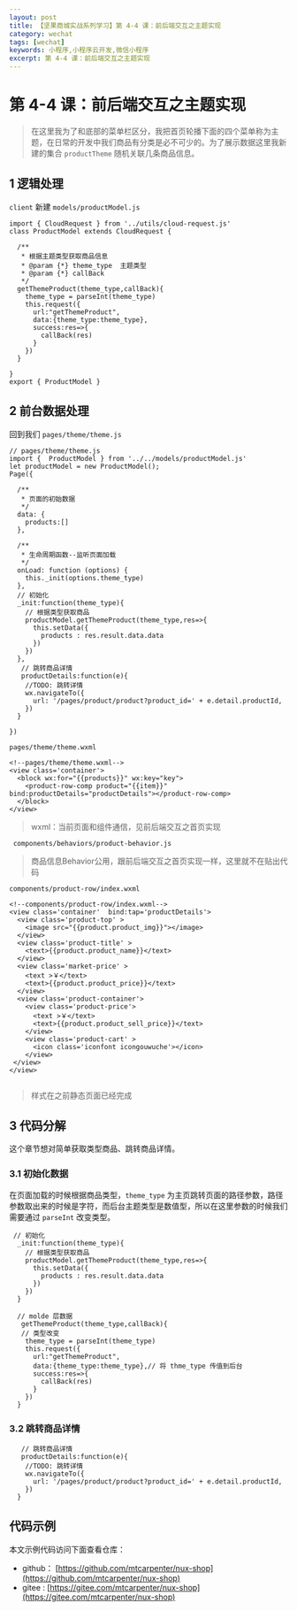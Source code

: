 ```yaml
---
layout: post
title: 【坚果商城实战系列学习】第 4-4 课：前后端交互之主题实现
category: wechat
tags: [wechat]
keywords: 小程序,小程序云开发,微信小程序
excerpt: 第 4-4 课：前后端交互之主题实现
---
```


# 第 4-4 课：前后端交互之主题实现

> 在这里我为了和底部的菜单栏区分，我把首页轮播下面的四个菜单称为主题，在日常的开发中我们商品有分类是必不可少的。为了展示数据这里我新建的集合 `productTheme` 随机关联几条商品信息。

## 1 逻辑处理

`client` 新建 `models/productModel.js`
```
import { CloudRequest } from '../utils/cloud-request.js'
class ProductModel extends CloudRequest {

  /**
   * 根据主题类型获取商品信息
   * @param {*} theme_type  主题类型
   * @param {*} callBack 
   */
  getThemeProduct(theme_type,callBack){
    theme_type = parseInt(theme_type) 
    this.request({
      url:"getThemeProduct",
      data:{theme_type:theme_type},
      success:res=>{
        callBack(res)
      }
    })
  }
  
}
export { ProductModel }

```

## 2 前台数据处理

回到我们 `pages/theme/theme.js`
```
// pages/theme/theme.js
import {  ProductModel } from '../../models/productModel.js'
let productModel = new ProductModel();
Page({

  /**
   * 页面的初始数据
   */
  data: {
    products:[]
  },

  /**
   * 生命周期函数--监听页面加载
   */
  onLoad: function (options) {
    this._init(options.theme_type)
  },
  // 初始化
  _init:function(theme_type){
    // 根据类型获取商品
    productModel.getThemeProduct(theme_type,res=>{
      this.setData({
        products : res.result.data.data
      })
    })
  },
   // 跳转商品详情
   productDetails:function(e){
    //TODO: 跳转详情
    wx.navigateTo({
      url: '/pages/product/product?product_id=' + e.detail.productId,
    })
  }
  
})
```


`pages/theme/theme.wxml`
```
<!--pages/theme/theme.wxml-->
<view class='container'>
  <block wx:for="{{products}}" wx:key="key">
    <product-row-comp product="{{item}}" bind:productDetails="productDetails"></product-row-comp>
  </block>
</view>
```
> wxml：当前页面和组件通信，见前后端交互之首页实现

` components/behaviors/product-behavior.js`
> 商品信息Behavior公用，跟前后端交互之首页实现一样，这里就不在贴出代码

`components/product-row/index.wxml`
```
<!--components/product-row/index.wxml-->
<view class='container'  bind:tap='productDetails'>
  <view class='product-top' >
    <image src="{{product.product_img}}"></image>
  </view>
  <view class='product-title' >
    <text>{{product.product_name}}</text>
  </view>
  <view class='market-price' >
    <text >￥</text>
    <text>{{product.product_price}}</text>
  </view>
  <view class='product-container'>
    <view class='product-price'>
      <text >￥</text>
      <text>{{product.product_sell_price}}</text>
    </view>
    <view class='product-cart' >
      <icon class='iconfont icongouwuche'></icon>
    </view>
 </view>
</view>


```

> 样式在之前静态页面已经完成

## 3 代码分解

这个章节想对简单获取类型商品、跳转商品详情。

### 3.1 初始化数据

在页面加载的时候根据商品类型，`theme_type` 为主页跳转页面的路径参数，路径参数取出来的时候是字符，而后台主题类型是数值型，所以在这里参数的时候我们需要通过 `parseInt` 改变类型。

```
 // 初始化
  _init:function(theme_type){
    // 根据类型获取商品
    productModel.getThemeProduct(theme_type,res=>{
      this.setData({
        products : res.result.data.data
      })
    })
  }
  
  // molde 层数据
   getThemeProduct(theme_type,callBack){
   // 类型改变
    theme_type = parseInt(theme_type) 
    this.request({
      url:"getThemeProduct",
      data:{theme_type:theme_type},// 将 thme_type 传值到后台
      success:res=>{
        callBack(res)
      }
    })
  }
```

### 3.2 跳转商品详情

```
   // 跳转商品详情
   productDetails:function(e){
    //TODO: 跳转详情
    wx.navigateTo({
      url: '/pages/product/product?product_id=' + e.detail.productId,
    })
  }
```

## 代码示例

本文示例代码访问下面查看仓库：

- github： [https://github.com/mtcarpenter/nux-shop](https://github.com/mtcarpenter/nux-shop)
- gitee :  [https://gitee.com/mtcarpenter/nux-shop](https://gitee.com/mtcarpenter/nux-shop)